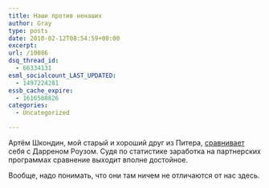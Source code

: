 ```yaml
---
title: Наши против ненаших
author: Gray
type: posts
date: 2010-02-12T08:54:59+00:00
excerpt:
url: /10086
dsq_thread_id:
  - 66334131
esml_socialcount_LAST_UPDATED:
  - 1497224281
essb_cache_expire:
  - 1616588826
categories:
  - Uncategorized

---
```








Артём Шкондин, мой старый и&nbsp;хороший друг из&nbsp;Питера, [сравнивает][1] себя с&nbsp;Дарреном Роузом. Судя по&nbsp;статистике заработка на&nbsp;партнерских программах сравнение выходит вполне достойное.

Вообще, надо понимать, что они там ничем не&nbsp;отличаются от&nbsp;нас здесь.

 [1]: http://www.shkondin.ru/seo/shopxml/shopxml-vs-amazon-aik-vs-rowse.html